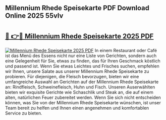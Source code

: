 ## Millennium Rhede Speisekarte PDF Download Online 2025 55vIv

# <h2><a href="http://gc5ken.nevu.top/?p=Millennium+Rhede+Speisekarte">🔗 👉🔴 Millennium Rhede Speisekarte 2025 PDF</a></h2>

[![Millennium Rhede Speisekarte 2025 PDF](https://i.imgur.com/dBaPXMq.png)](http://gc5ken.nevu.top/?p=Millennium+Rhede+Speisekarte)
In einem Restaurant oder Café ist das Menü des Essens nicht nur eine Liste von Gerichten, sondern auch eine Gelegenheit für Sie, etwas zu finden, das für Ihren Geschmack köstlich und passend ist. Wenn Sie etwas Leichtes und Frisches suchen, empfehlen wir Ihnen, unsere Salate aus unserer Millennium Rhede Speisekarte zu probieren. Für diejenigen, die Fleisch bevorzugen, bieten wir eine umfangreiche Auswahl an Gerichten auf der Millennium Rhede Speisekarte an: Rindfleisch, Schweinefleisch, Huhn und Fisch. Unseren Auserwählten bieten wir exquisite Gerichte wie Schaschlik und Steak an, die auf einem alten, natürlichen Feuer zubereitet werden. Wenn Sie sich nicht entscheiden können, was Sie von der Millennium Rhede Speisekarte wünschen, ist unser Team bereit zu helfen und Ihnen einen angenehmen und komfortablen Service zu bieten.
